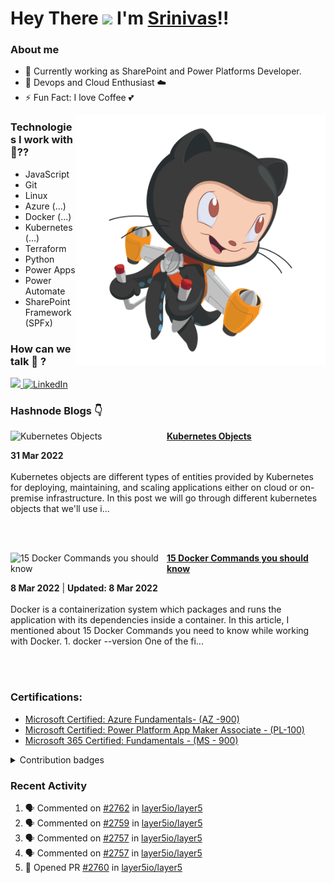 #  Hey There <img src="https://github.com/TheDudeThatCode/TheDudeThatCode/blob/master/Assets/Hi.gif" width="29px"> I'm [Srinivas](https://www.linkedin.com/in/srinivas-karnati)!!

### About me




- 🔭 Currently working as SharePoint and Power Platforms Developer.
- 🌱 Devops and Cloud Enthusiast ☁️
- ⚡ Fun Fact: I love Coffee  💕

<img align="right" alt="PNG" src="https://github.com/karnatisrinivas/karnatisrinivas/blob/main/cat.png" width="400" height="400" />

### Technologies I work with 🤔??
- JavaScript
- Git
- Linux
- Azure (...)
- Docker (...)
- Kubernetes (...)
- Terraform
- Python
- Power Apps
- Power Automate
- SharePoint Framework (SPFx)

### How can we talk 💬 ?

<a href="https://twitter.com/__karnati"><img src="https://img.shields.io/twitter/follow/__karnati?color=blue&label=%40__karnati&logo=twitter&style=for-the-badge" height="30"> </a>
   <a href="https://www.linkedin.com/in/srinivas-karnati"><img alt="LinkedIn" title="LinkedIn" src="https://img.shields.io/badge/-LinkedIn-blue?style=for-the-badge&logo=Linkedin&logoColor=white" height="30"/></a>

<!-- <p align="center">
	<img width="48%" src="https://github-readme-stats.vercel.app/api?username=karnatisrinivas&show_icons=true&theme=dark" />
  <img width="48%" src="https://github-readme-streak-stats.herokuapp.com/?user=karnatisrinivas&theme=dark" />
</p>
 -->
### Hashnode Blogs 👇
<!-- HASHNODE_BLOG:START -->
<p align="left">
<a href="https://srinivaskarnati.hashnode.dev/kubernetes-objects" title="Kubernetes Objects"><img src="https://cdn.hashnode.com/res/hashnode/image/upload/v1648699055404/FEZnozguZ.png" alt="Kubernetes Objects" width="250px" align="left" /></a>
<a href="https://srinivaskarnati.hashnode.dev/kubernetes-objects" title="Kubernetes Objects"><strong>Kubernetes Objects</strong></a>
<div><strong>31 Mar 2022</strong></div>
<br/> Kubernetes objects are different types of entities provided by Kubernetes for deploying, maintaining, and scaling applications either on cloud or on-premise infrastructure. In this post we will go through different kubernetes objects that we'll use i... </p> <br/> <br/>
<p align="left">
<a href="https://srinivaskarnati.hashnode.dev/15-docker-commands-you-should-know" title="15 Docker Commands you should know"><img src="https://cdn.hashnode.com/res/hashnode/image/upload/v1646720346913/H6Prvcn-2.png" alt="15 Docker Commands you should know" width="250px" align="left" /></a>
<a href="https://srinivaskarnati.hashnode.dev/15-docker-commands-you-should-know" title="15 Docker Commands you should know"><strong>15 Docker Commands you should know</strong></a>
<div><strong>8 Mar 2022</strong> | <strong>Updated: 8 Mar 2022</strong></div>
<br/> Docker is a containerization system which packages and runs the application with its dependencies inside a container.  In this article, I mentioned about 15 Docker Commands you need to know while working with Docker.
1. docker --version
One of the fi... </p> <br/> <br/>
<!-- HASHNODE_BLOG:END -->

### Certifications:

- [Microsoft Certified: Azure Fundamentals- (AZ -900)](https://www.credly.com/badges/2af168c1-1c47-4f2c-a378-16e972b31cd2/public_url)
- [Microsoft Certified: Power Platform App Maker Associate - (PL-100)](https://www.credly.com/badges/0ab34c2c-254f-49da-8ce2-ca44d1a2242c/public_url)
- [Microsoft 365 Certified: Fundamentals - (MS - 900)](https://www.credly.com/badges/d296e48a-4db1-4236-a6cb-ed1f0d19f30e/public_url)

<details>
  <summary>Contribution badges</summary>
  <p align ="center">
     <img src="https://github-readme-stats.vercel.app/api?username=karnatisrinivas&show_icons=true&locale=en" alt="pradumnasaraf" width="48%"/>
     <img src ="https://github-readme-streak-stats.herokuapp.com?user=karnatisrinivas" alt="pradumnasaraf" width="48%"/>
  </p>
</details>

### Recent Activity
<!--START_SECTION:activity-->
1. 🗣 Commented on [#2762](https://github.com/layer5io/layer5/issues/2762) in [layer5io/layer5](https://github.com/layer5io/layer5)
2. 🗣 Commented on [#2759](https://github.com/layer5io/layer5/issues/2759) in [layer5io/layer5](https://github.com/layer5io/layer5)
3. 🗣 Commented on [#2757](https://github.com/layer5io/layer5/issues/2757) in [layer5io/layer5](https://github.com/layer5io/layer5)
4. 🗣 Commented on [#2757](https://github.com/layer5io/layer5/issues/2757) in [layer5io/layer5](https://github.com/layer5io/layer5)
5. 💪 Opened PR [#2760](https://github.com/layer5io/layer5/pull/2760) in [layer5io/layer5](https://github.com/layer5io/layer5)
<!--END_SECTION:activity-->
